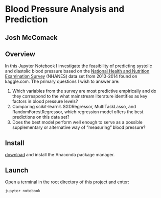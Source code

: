 # Blood Pressure Analysis and Prediction
## Josh McComack
## Overview
In this Jupyter Notebook I investigate the feasibility of predicting systolic and diastolic blood pressure based on the [National Health and Nutrition Examination Survey](https://www.kaggle.com/cdc/national-health-and-nutrition-examination-survey/home) (NHANES) data set from 2013-2014 found on kaggle.com. The primary questions I wish to answer are:
1. Which variables from the survey are most predictive empirically and do they correspond to the what mainstream literature identifies as key factors in blood pressure levels?
2. Comparing scikit-learn’s SGDRegressor, MultiTaskLasso, and RandomForestRegressor, which regression model offers the best predictions on this data set?
3. Does the best model perform well enough to serve as a possible supplementary or alternative way of “measuring” blood pressure?

## Install
[download](https://www.anaconda.com/download/) and install the Anaconda package manager.

## Launch
Open a terminal in the root directory of this project and enter:
```
jupyter notebook
```